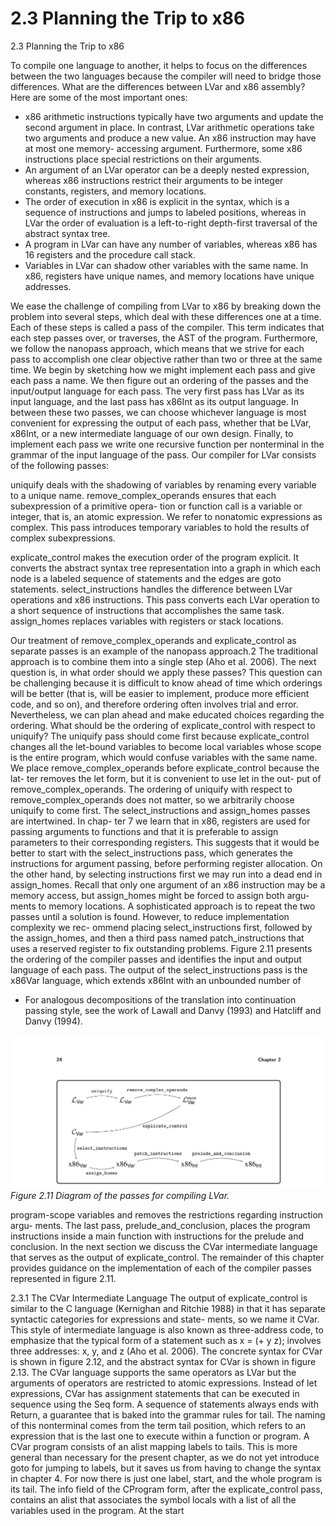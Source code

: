 # 2.3 Planning the Trip to x86

2.3 Planning the Trip to x86

To compile one language to another, it helps to focus on the differences between the two languages because the compiler will need to bridge those differences. What are the differences between LVar and x86 assembly? Here are some of the most important ones:

* x86 arithmetic instructions typically have two arguments and update the second
  argument in place. In contrast, LVar arithmetic operations take two arguments
  and produce a new value. An x86 instruction may have at most one memory-
  accessing argument. Furthermore, some x86 instructions place special restrictions
  on their arguments.
* An argument of an LVar operator can be a deeply nested expression, whereas
  x86 instructions restrict their arguments to be integer constants, registers, and
  memory locations.
* The order of execution in x86 is explicit in the syntax, which is a sequence
  of instructions and jumps to labeled positions, whereas in LVar the order of
  evaluation is a left-to-right depth-first traversal of the abstract syntax tree.
* A program in LVar can have any number of variables, whereas x86 has 16 registers
  and the procedure call stack.
* Variables in LVar can shadow other variables with the same name. In x86,
  registers have unique names, and memory locations have unique addresses.

We ease the challenge of compiling from LVar to x86 by breaking down the problem into several steps, which deal with these differences one at a time. Each of these steps is called a pass of the compiler. This term indicates that each step passes over, or traverses, the AST of the program. Furthermore, we follow the nanopass approach, which means that we strive for each pass to accomplish one clear objective rather than two or three at the same time. We begin by sketching how we might implement each pass and give each pass a name. We then figure out an ordering of the passes and the input/output language for each pass. The very first pass has LVar as its input language, and the last pass has x86Int as its output language. In between these two passes, we can choose whichever language is most convenient for expressing the output of each pass, whether that be LVar, x86Int, or a new intermediate language of our own design. Finally, to implement each pass we write one recursive function per nonterminal in the grammar of the input language of the pass. Our compiler for LVar consists of the following passes:

uniquify deals with the shadowing of variables by renaming every variable to a unique name. remove_complex_operands ensures that each subexpression of a primitive opera- tion or function call is a variable or integer, that is, an atomic expression. We refer to nonatomic expressions as complex. This pass introduces temporary variables to hold the results of complex subexpressions.

explicate_control makes the execution order of the program explicit. It converts the abstract syntax tree representation into a graph in which each node is a labeled sequence of statements and the edges are goto statements. select_instructions handles the difference between LVar operations and x86 instructions. This pass converts each LVar operation to a short sequence of instructions that accomplishes the same task. assign_homes replaces variables with registers or stack locations.

Our treatment of remove_complex_operands and explicate_control as separate passes is an example of the nanopass approach.2 The traditional approach is to combine them into a single step (Aho et al. 2006). The next question is, in what order should we apply these passes? This question can be challenging because it is difficult to know ahead of time which orderings will be better (that is, will be easier to implement, produce more efficient code, and so on), and therefore ordering often involves trial and error. Nevertheless, we can plan ahead and make educated choices regarding the ordering. What should be the ordering of explicate_control with respect to uniquify? The uniquify pass should come first because explicate_control changes all the let-bound variables to become local variables whose scope is the entire program, which would confuse variables with the same name. We place remove_complex_operands before explicate_control because the lat- ter removes the let form, but it is convenient to use let in the out- put of remove_complex_operands. The ordering of uniquify with respect to remove_complex_operands does not matter, so we arbitrarily choose uniquify to come first. The select_instructions and assign_homes passes are intertwined. In chap- ter 7 we learn that in x86, registers are used for passing arguments to functions and that it is preferable to assign parameters to their corresponding registers. This suggests that it would be better to start with the select_instructions pass, which generates the instructions for argument passing, before performing register allocation. On the other hand, by selecting instructions first we may run into a dead end in assign_homes. Recall that only one argument of an x86 instruction may be a memory access, but assign_homes might be forced to assign both argu- ments to memory locations. A sophisticated approach is to repeat the two passes until a solution is found. However, to reduce implementation complexity we rec- ommend placing select_instructions first, followed by the assign_homes, and then a third pass named patch_instructions that uses a reserved register to fix outstanding problems. Figure 2.11 presents the ordering of the compiler passes and identifies the input and output language of each pass. The output of the select_instructions pass is the x86Var language, which extends x86Int with an unbounded number of

* For analogous decompositions of the translation into continuation passing style, see the work
  of Lawall and Danvy (1993) and Hatcliff and Danvy (1994).

![Figure 2.11 Diagram of...](images/page_38_vector_249.png)
*Figure 2.11 Diagram of the passes for compiling LVar.*

program-scope variables and removes the restrictions regarding instruction argu- ments. The last pass, prelude_and_conclusion, places the program instructions inside a main function with instructions for the prelude and conclusion. In the next section we discuss the CVar intermediate language that serves as the output of explicate_control. The remainder of this chapter provides guidance on the implementation of each of the compiler passes represented in figure 2.11.

2.3.1 The CVar Intermediate Language The output of explicate_control is similar to the C language (Kernighan and Ritchie 1988) in that it has separate syntactic categories for expressions and state- ments, so we name it CVar. This style of intermediate language is also known as three-address code, to emphasize that the typical form of a statement such as x = (+ y z); involves three addresses: x, y, and z (Aho et al. 2006). The concrete syntax for CVar is shown in figure 2.12, and the abstract syntax for CVar is shown in figure 2.13. The CVar language supports the same operators as LVar but the arguments of operators are restricted to atomic expressions. Instead of let expressions, CVar has assignment statements that can be executed in sequence using the Seq form. A sequence of statements always ends with Return, a guarantee that is baked into the grammar rules for tail. The naming of this nonterminal comes from the term tail position, which refers to an expression that is the last one to execute within a function or program. A CVar program consists of an alist mapping labels to tails. This is more general than necessary for the present chapter, as we do not yet introduce goto for jumping to labels, but it saves us from having to change the syntax in chapter 4. For now there is just one label, start, and the whole program is its tail. The info field of the CProgram form, after the explicate_control pass, contains an alist that associates the symbol locals with a list of all the variables used in the program. At the start

